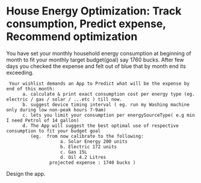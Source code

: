 # House Energy Optimization: Track consumption, Predict expense, Recommend optimization

You have set your monthly household energy consumption at beginning of month to fit your monthly target budget(goal) say 1760 bucks. After few days you checked the expense and felt out of blue that by month end its exceeding. 
     
     Your wishlist demands an App to Predict what will be the expense by end of this month:  
          a. calculate & print exact consumption cost per energy type (eg.  electric / gas / solar / ...etc ) till now.
          b. suggest device timing interval ( eg. run my Washing machine only during low non-peak hours 7-9am)
          c. lets you limit your consumption per energySourceType( e.g min I need Petrol of 14 gallon)
          d. The App will suggest the best optimal use of respective consumption to fit your budget goal
             (eg.  from now calibrate to the following:
                        a. Solar Energy 200 units
                        b. Electric 172 units
                        c. Gas 15L
                        d. Oil 4.2 Litres
                    projected expense : 1740 bucks )
                    
 
 Design the app.

